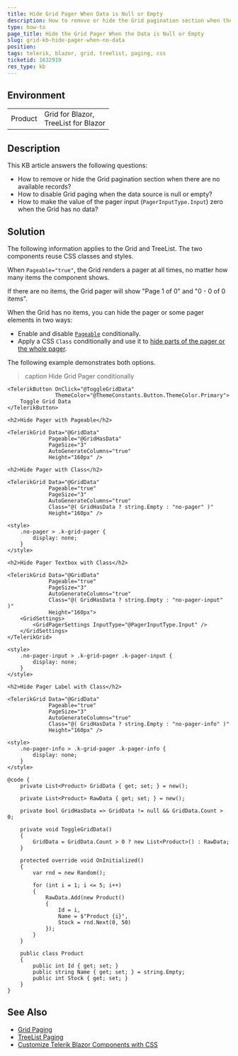 ```yaml
---
title: Hide Grid Pager When Data is Null or Empty
description: How to remove or hide the Grid pagination section when there are no available records?
type: how-to
page_title: Hide the Grid Pager When the Data is Null or Empty
slug: grid-kb-hide-pager-when-no-data
position: 
tags: telerik, blazor, grid, treelist, paging, css
ticketid: 1632919
res_type: kb
---
```


## Environment

<table>
    <tbody>
        <tr>
            <td>Product</td>
            <td>Grid for Blazor, <br /> TreeList for Blazor</td>
        </tr>
    </tbody>
</table>


## Description

This KB article answers the following questions:

* How to remove or hide the Grid pagination section when there are no available records?
* How to disable Grid paging when the data source is null or empty?
* How to make the value of the pager input (`PagerInputType.Input`) zero when the Grid has no data?


## Solution

The following information applies to the Grid and TreeList. The two components reuse CSS classes and styles.

When `Pageable="true"`, the Grid renders a pager at all times, no matter how many items the component shows.

If there are no items, the Grid pager will show "Page 1 of 0" and "0 - 0 of 0 items".

When the Grid has no items, you can hide the pager or some pager elements in two ways:

* Enable and disable [`Pageable`](slug://components/grid/features/paging) conditionally.
* Apply a CSS `Class` conditionally and use it to [hide parts of the pager or the whole pager](slug://themes-override).

The following example demonstrates both options.

>caption Hide Grid Pager conditionally

````RAZOR
<TelerikButton OnClick="@ToggleGridData"
               ThemeColor="@ThemeConstants.Button.ThemeColor.Primary">
    Toggle Grid Data
</TelerikButton>

<h2>Hide Pager with Pageable</h2>

<TelerikGrid Data="@GridData"
             Pageable="@GridHasData"
             PageSize="3"
             AutoGenerateColumns="true"
             Height="160px" />

<h2>Hide Pager with Class</h2>

<TelerikGrid Data="@GridData"
             Pageable="true"
             PageSize="3"
             AutoGenerateColumns="true"
             Class="@( GridHasData ? string.Empty : "no-pager" )"
             Height="160px" />

<style>
    .no-pager > .k-grid-pager {
        display: none;
    }
</style>

<h2>Hide Pager Textbox with Class</h2>

<TelerikGrid Data="@GridData"
             Pageable="true"
             PageSize="3"
             AutoGenerateColumns="true"
             Class="@( GridHasData ? string.Empty : "no-pager-input" )"
             Height="160px">
    <GridSettings>
        <GridPagerSettings InputType="@PagerInputType.Input" />
    </GridSettings>
</TelerikGrid>

<style>
    .no-pager-input > .k-grid-pager .k-pager-input {
        display: none;
    }
</style>

<h2>Hide Pager Label with Class</h2>

<TelerikGrid Data="@GridData"
             Pageable="true"
             PageSize="3"
             AutoGenerateColumns="true"
             Class="@( GridHasData ? string.Empty : "no-pager-info" )"
             Height="160px" />

<style>
    .no-pager-info > .k-grid-pager .k-pager-info {
        display: none;
    }
</style>

@code {
    private List<Product> GridData { get; set; } = new();

    private List<Product> RawData { get; set; } = new();

    private bool GridHasData => GridData != null && GridData.Count > 0;

    private void ToggleGridData()
    {
        GridData = GridData.Count > 0 ? new List<Product>() : RawData;
    }

    protected override void OnInitialized()
    {
        var rnd = new Random();

        for (int i = 1; i <= 5; i++)
        {
            RawData.Add(new Product()
            {
                Id = i,
                Name = $"Product {i}",
                Stock = rnd.Next(0, 50)
            });
        }
    }

    public class Product
    {
        public int Id { get; set; }
        public string Name { get; set; } = string.Empty;
        public int Stock { get; set; }
    }
}
````


## See Also

* [Grid Paging](slug://components/grid/features/paging)
* [TreeList Paging](slug://treelist-paging)
* [Customize Telerik Blazor Components with CSS](slug://themes-override)
